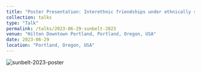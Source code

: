 ```yaml
---
title: "Poster Presentation: Interethnic friendships under ethnically segregated education pathways"
collection: talks
type: "Talk"
permalink: /talks/2023-06-29-sunbelt-2023
venue: "Hilton Downtown Portland, Portland, Oregon, USA"
date: 2023-06-29
location: "Portland, Oregon, USA"
---
```


![sunbelt-2023-poster](http://hansonchongzz.github.io/images/sunbelt-poster.png)
